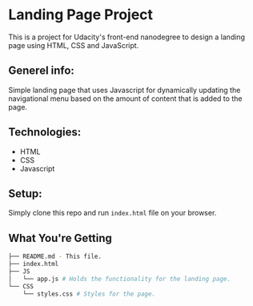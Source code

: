 # Landing Page Project

This is a project for Udacity's front-end nanodegree to design a landing page using HTML, CSS and JavaScript.

## Generel info:

Simple landing page that uses Javascript for dynamically updating the navigational menu based on the amount of content that is added to the page.

## Technologies:

- HTML
- CSS
- Javascript

## Setup:

Simply clone this repo and run `index.html` file on your browser.

## What You're Getting

```bash
├── README.md - This file.
├── index.html
├── JS
│   └── app.js # Holds the functionality for the landing page.
└── CSS
    └── styles.css # Styles for the page.
```
